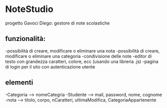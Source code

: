 # NoteStudio
progetto Gavoci Diego: gestore di note scolastiche

## funzionalità:
-possibilità di creare, modificare o eliminare una nota
-possibilità di creare, modificare o eliminare una categoria
-condivisione delle note
-editor di testo con grandezza caratteri, colore, ecc (usando una libreria .js)
-pagina di login per il sito con autenticazione utente

## elementi
-Categoria --> nomeCategria
-Studente --> mail, password, nome, cognome
-nota --> titolo, corpo, nCaratteri, ultimaModifica, CategoriaAppartenente
